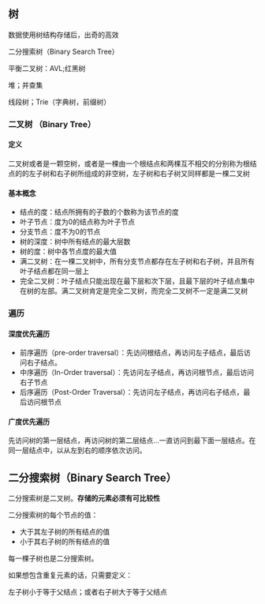 ## 树

数据使用树结构存储后，出奇的高效

二分搜索树（Binary Search Tree）

平衡二叉树：AVL;红黑树

堆；并查集

线段树；Trie（字典树，前缀树）

### 二叉树 （Binary Tree）

#### 定义

二叉树或者是一颗空树，或者是一棵由一个根结点和两棵互不相交的分别称为根结点的的左子树和右子树所组成的非空树，左子树和右子树又同样都是一棵二叉树

#### 基本概念

* 结点的度：结点所拥有的子数的个数称为该节点的度
* 叶子节点：度为0的结点称为叶子节点
* 分支节点：度不为0的节点
* 树的深度：树中所有结点的最大层数
* 树的度：树中各节点度的最大值
* 满二叉树：在一棵二叉树中，所有分支节点都存在左子树和右子树，并且所有叶子结点都在同一层上
* 完全二叉树：叶子结点只能出现在最下层和次下层，且最下层的叶子结点集中在树的左部。满二叉树肯定是完全二叉树，而完全二叉树不一定是满二叉树 

### 遍历

#### 深度优先遍历

* 前序遍历（pre-order traversal）：先访问根结点，再访问左子结点，最后访问右子结点。
* 中序遍历（In-Order traversal）：先访问左子结点，再访问根节点，最后访问右子节点
* 后序遍历（Post-Order Traversal）：先访问左子结点，再访问右子结点，最后访问根节点

#### 广度优先遍历

先访问树的第一层结点，再访问树的第二层结点...一直访问到最下面一层结点。在同一层结点中，以从左到右的顺序依次访问。

## 二分搜索树（Binary Search Tree）

二分搜索树是二叉树。**存储的元素必须有可比较性**

二分搜索树的每个节点的值：

* 大于其左子树的所有结点的值
* 小于其右子树的所有结点的值

每一棵子树也是二分搜索树。

如果想包含重复元素的话，只需要定义：

左子树小于等于父结点；或者右子树大于等于父结点